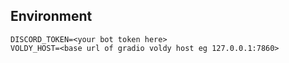 ## Environment
```
DISCORD_TOKEN=<your bot token here>
VOLDY_HOST=<base url of gradio voldy host eg 127.0.0.1:7860>
```
